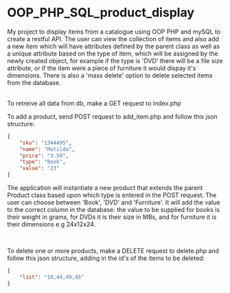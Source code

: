 # OOP_PHP_SQL_product_display

My project to display items from a catalogue using OOP PHP and mySQL
to create a restful API.
The user can view the collection of items and also add a new item
which will have attributes defined by the parent class as well as
a unique attribute based on the type of item, which will be assigned by the newly
created object, for example
if the type is 'DVD' there will be a file size attribute, or if the
item were a piece of furniture it would dispay it's dimensions.
There is also a 'mass delete' option to delete selected items from the database.
<br>
<br>

To retreive all data from db, make a GET request to index.php

To add a product, send POST request to add_item.php and follow this json structure:

```json
{
    "sku": "1344495",
    "name": "Matilda",
    "price": "3.50",
    "type": "Book",
    "value": "23"
}
```

The application will instantiate a new product that extends the parent Product class based upon which type is entered in the POST request.
The user can choose between 'Book', 'DVD' and 'Furniture'. It will add the value to the correct column in the database: the value to be supplied for books is their weight in grams, for DVDs it is their size in MBs, and for furniture it is their dimensions e.g 24x12x24.

<br>

To delete one or more products, make a DELETE request to delete.php and follow this json structure, adding in the id's of the items to be deleted:

```json
{
    "list": "10,44,49,45"
}
```
